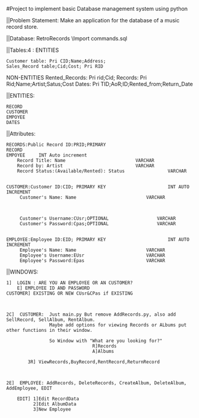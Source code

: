 #Project to implement basic Database management system using python



||Problem Statement: Make an application for the database of a music record store.


||Database: RetroRecords \\Import commands.sql


||Tables:4 :
ENTITIES

	Customer table: Pri CID;Name;Address;
	Sales_Record table;Cid;Cost; Pri RID


NON-ENTITIES
	Rented_Records: Pri rid;Cid; 
	Records: Pri Rid;Name;Artist;Satus;Cost 
	Dates: Pri TID;AoR;ID;Rented_from;Return_Date


||ENTITIES:

	RECORD
	CUSTOMER
	EMPOYEE
	DATES




||Attributes:

	RECORDS:Public Record ID:PRID;PRIMARY 
	RECORD
	EMPOYEE		INT Auto increment		
		Record Title: Name							VARCHAR
 		Record by: Artist							VARCHAR
		Record Status:(Available/Rented): Status				VARCHAR					
			

	CUSTOMER:Customer ID:CID; PRIMARY KEY						INT AUTO INCREMENT
		 Customer's Name: Name							VARCHAR



		 Customer's Username:CUsr;OPTIONAL					VARCHAR					
		 Customer's Password:Cpas;OPTIONAL					VARCHAR


	EMPLOYEE:Employee ID:EID; PRIMARY KEY						INT AUTO INCREMENT
		 Employee's Name: Name							VARCHAR
		 Employee's Username:EUsr						VARCHAR	
		 Employee's Password:Epas						VARCHAR
	


||WINDOWS:

	1]  LOGIN :	ARE YOU AN EMPLOYEE OR AN CUSTOMER?
		E] EMPLOYEE ID AND PASSWORD
	CUSTOMER] EXISTING OR NEW CUsr&CPas if EXISTING



	2C]  CUSTOMER:	Just main.py But remove AddRecords.py, also add SellRecord, SellAlbum, RentAlbum. 
					Maybe add options for viewing Records or ALbums put other functions in their window.
		        
		           	So Window with "What are you looking for?"
		          					R]Records
		          					A]Albums
			
			3R] ViewRecords,BuyRecord,RentRecord,ReturnRecord



	2E]  EMPLOYEE: AddRecords, DeleteRecords, CreateAlbum, DeleteAlbum, AddEmployee, EDIT

		EDIT] 1]Edit RecordData
		      2]Edit AlbumData
		      3]New Employee 






